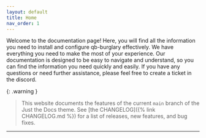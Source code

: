 ```yaml
---
layout: default
title: Home
nav_order: 1
---
```


Welcome to the documentation page! Here, you will find all the information you need to install and configure qb-burglary effectively. We have everything you need to make the most of your experience. Our documentation is designed to be easy to navigate and understand, so you can find the information you need quickly and easily. If you have any questions or need further assistance, please feel free to create a ticket in the discord.

{: .warning }
> This website documents the features of the current `main` branch of the Just the Docs theme. See [the CHANGELOG]({% link CHANGELOG.md %}) for a list of releases, new features, and bug fixes.

----
[Just the Docs]: https://just-the-docs.github.io/just-the-docs/
[GitHub Pages]: https://docs.github.com/en/pages
[README]: https://github.com/just-the-docs/just-the-docs-template/blob/main/README.md
[Jekyll]: https://jekyllrb.com
[GitHub Pages / Actions workflow]: https://github.blog/changelog/2022-07-27-github-pages-custom-github-actions-workflows-beta/
[use this template]: https://github.com/just-the-docs/just-the-docs-template/generate
